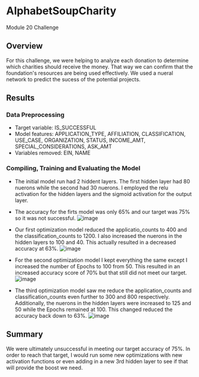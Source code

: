 # AlphabetSoupCharity
Module 20 Challenge

## Overview
For this challenge, we were helping to analyze each donation to determine which charities should receive the money. That way we can confirm that the foundation's resources are being used effectively. We used a nueral network to predict the sucess of the potential projects.

## Results

### Data Preprocessing
- Target variable: IS_SUCCESSFUL
- Model features: APPLICATION_TYPE, AFFILIATION, CLASSIFICATION, USE_CASE, ORGANIZATION, STATUS, INCOME_AMT, SPECIAL_CONSIDERATIONS, ASK_AMT
- Variables removed: EIN, NAME

### Compiling, Training and Evaluating the Model
- The initial model run had 2 hiddent layers. The first hidden layer had 80 nuerons while the second had 30 nuerons. I employed the relu activation for the hidden layers and the sigmoid activation for the output layer. 
- The accuracy for the firts model was only 65% and our target was 75% so it was not successful.
![image](https://user-images.githubusercontent.com/115592394/225463892-144e7eef-64ae-4912-adf5-166a55104651.png)

- Our first optimization model reduced the applicatio_counts to 400 and the classification_counts to 1200. I also increased the nuerons in the hidden layers to 100 and 40. This actually resulted in a decreased accuracy at 63%.
![image](https://user-images.githubusercontent.com/115592394/225464305-32015f0e-3929-4da6-9294-97263bcd4528.png)

- For the second optimization model I kept everything the same except I increased the number of Epochs to 100 from 50. This resulted in an increased accuracy score of 70% but that still did not meet our target. 
![image](https://user-images.githubusercontent.com/115592394/225464580-348bada0-3cb2-40f8-bddb-2b50619f7b0f.png)

- The third optimization model saw me reduce the application_counts and classification_counts even further to 300 and 800 respectively. Additionally, the nuerons in the hidden layers were increased to 125 and 50 while the Epochs remained at 100. This changed reduced the accuracy back down to 63%.
![image](https://user-images.githubusercontent.com/115592394/225464843-ca1d3e93-eb12-4321-b0da-4ab1dae167fc.png)

## Summary
We were ultimately unsuccessful in meeting our target accuracy of 75%. In order to reach that target, I would run some new optimizations with new activation functions or even adding in a new 3rd hidden layer to see if that will provide the boost we need. 
